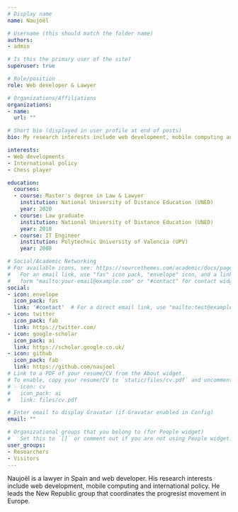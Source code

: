 ```yaml
---
# Display name
name: Naujoël

# Username (this should match the folder name)
authors:
- admin

# Is this the primary user of the site?
superuser: true

# Role/position
role: Web developer & Lawyer

# Organizations/Affiliations
organizations:
- name:
  url: ""

# Short bio (displayed in user profile at end of posts)
bio: My research interests include web development, mobile computing and international policy.

interests:
- Web developments
- International policy
- Chess player

education:
  courses:
  - course: Master's degree in Law & Lawyer
    institution: National University of Distance Education (UNED)
    year: 2020
  - course: Law graduate
    institution: National University of Distance Education (UNED)
    year: 2018
  - course: IT Engineer
    institution: Polytechnic University of Valencia (UPV)
    year: 2008

# Social/Academic Networking
# For available icons, see: https://sourcethemes.com/academic/docs/page-builder/#icons
#   For an email link, use "fas" icon pack, "envelope" icon, and a link in the
#   form "mailto:your-email@example.com" or "#contact" for contact widget.
social:
- icon: envelope
  icon_pack: fas
  link: '#contact'  # For a direct email link, use "mailto:test@example.org".
- icon: twitter
  icon_pack: fab
  link: https://twitter.com/
- icon: google-scholar
  icon_pack: ai
  link: https://scholar.google.co.uk/
- icon: github
  icon_pack: fab
  link: https://github.com/naujoel
# Link to a PDF of your resume/CV from the About widget.
# To enable, copy your resume/CV to `static/files/cv.pdf` and uncomment the lines below.
# - icon: cv
#   icon_pack: ai
#   link: files/cv.pdf

# Enter email to display Gravatar (if Gravatar enabled in Config)
email: ""

# Organizational groups that you belong to (for People widget)
#   Set this to `[]` or comment out if you are not using People widget.
user_groups:
- Researchers
- Visitors
---
```


Naujoël is a lawyer in Spain and web developer. His research interests include web development, mobile computing and international policy. He leads the New Republic group that coordinates the progresist movement in Europe.
